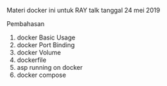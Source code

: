 Materi docker ini untuk RAY talk tanggal 24 mei 2019

Pembahasan
1. docker Basic Usage
2. docker Port Binding
3. docker Volume
4. dockerfile
5. asp running on docker
6. docker compose
